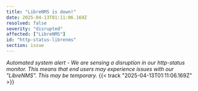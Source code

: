 ```yaml
---
title: "LibreNMS is down!"
date: 2025-04-13T01:11:06.169Z
resolved: false
severity: "disrupted"
affected: ["LibreNMS"]
id: "http-status-librenms"
section: issue
---
```


**Automated system alert* - We are sensing a disruption in our http-status monitor. This means that end users may experience issues with our "LibreNMS". This may be temporary.* {{< track "2025-04-13T01:11:06.169Z" >}}
